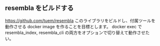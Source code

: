 resembla をビルドする
--

https://github.com/tuem/resembla
このライブラリをビルドし、付属ツールを動作させる docker image を作ることを目標とします。
docker exec で resembla\_index, resembla\_cli の両方をオプションで切り替えて動作させたい。


